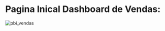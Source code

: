 # Pagina Inical Dashboard de Vendas:
![pbi_vendas](https://github.com/Patrickcder/Dashboard-Power-BI/assets/98431984/1a4e8438-081b-44cf-b2b9-aa72f58afbb8)
